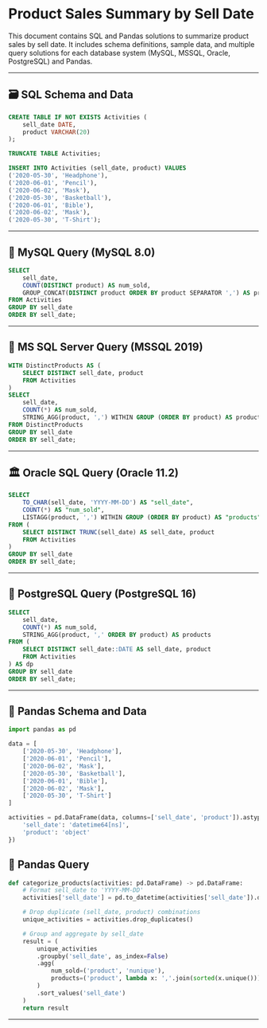 
# Product Sales Summary by Sell Date

This document contains SQL and Pandas solutions to summarize product sales by sell date. It includes schema definitions, sample data, and multiple query solutions for each database system (MySQL, MSSQL, Oracle, PostgreSQL) and Pandas.

---

## 🗃️ SQL Schema and Data

```sql
CREATE TABLE IF NOT EXISTS Activities (
    sell_date DATE, 
    product VARCHAR(20)
);

TRUNCATE TABLE Activities;

INSERT INTO Activities (sell_date, product) VALUES 
('2020-05-30', 'Headphone'),
('2020-06-01', 'Pencil'),
('2020-06-02', 'Mask'),
('2020-05-30', 'Basketball'),
('2020-06-01', 'Bible'),
('2020-06-02', 'Mask'),
('2020-05-30', 'T-Shirt');
```

---

## 🐬 MySQL Query (MySQL 8.0)

```sql
SELECT 
    sell_date,
    COUNT(DISTINCT product) AS num_sold,
    GROUP_CONCAT(DISTINCT product ORDER BY product SEPARATOR ',') AS products
FROM Activities
GROUP BY sell_date
ORDER BY sell_date;
```

---

## 💼 MS SQL Server Query (MSSQL 2019)

```sql
WITH DistinctProducts AS (
    SELECT DISTINCT sell_date, product
    FROM Activities
)
SELECT 
    sell_date,
    COUNT(*) AS num_sold,
    STRING_AGG(product, ',') WITHIN GROUP (ORDER BY product) AS products
FROM DistinctProducts
GROUP BY sell_date
ORDER BY sell_date;
```

---

## 🏛️ Oracle SQL Query (Oracle 11.2)

```sql
SELECT 
    TO_CHAR(sell_date, 'YYYY-MM-DD') AS "sell_date",
    COUNT(*) AS "num_sold",
    LISTAGG(product, ',') WITHIN GROUP (ORDER BY product) AS "products"
FROM (
    SELECT DISTINCT TRUNC(sell_date) AS sell_date, product
    FROM Activities
)
GROUP BY sell_date
ORDER BY sell_date;
```

---

## 🐘 PostgreSQL Query (PostgreSQL 16)

```sql
SELECT 
    sell_date,
    COUNT(*) AS num_sold,
    STRING_AGG(product, ',' ORDER BY product) AS products
FROM (
    SELECT DISTINCT sell_date::DATE AS sell_date, product
    FROM Activities
) AS dp
GROUP BY sell_date
ORDER BY sell_date;
```

---

## 🐼 Pandas Schema and Data

```python
import pandas as pd

data = [
    ['2020-05-30', 'Headphone'],
    ['2020-06-01', 'Pencil'],
    ['2020-06-02', 'Mask'],
    ['2020-05-30', 'Basketball'],
    ['2020-06-01', 'Bible'],
    ['2020-06-02', 'Mask'],
    ['2020-05-30', 'T-Shirt']
]

activities = pd.DataFrame(data, columns=['sell_date', 'product']).astype({
    'sell_date': 'datetime64[ns]',
    'product': 'object'
})
```

## 🧮 Pandas Query

```python
def categorize_products(activities: pd.DataFrame) -> pd.DataFrame:
    # Format sell_date to 'YYYY-MM-DD'
    activities['sell_date'] = pd.to_datetime(activities['sell_date']).dt.strftime('%Y-%m-%d')

    # Drop duplicate (sell_date, product) combinations
    unique_activities = activities.drop_duplicates()

    # Group and aggregate by sell_date
    result = (
        unique_activities
        .groupby('sell_date', as_index=False)
        .agg(
            num_sold=('product', 'nunique'),
            products=('product', lambda x: ','.join(sorted(x.unique())))
        )
        .sort_values('sell_date')
    )
    return result
```

---

